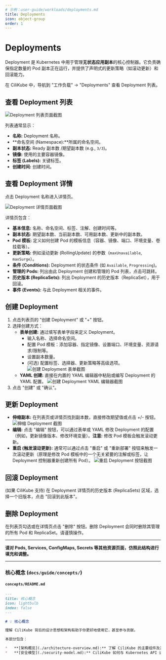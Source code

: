 ```yaml
---
# 示例：user-guide/workloads/deployments.md
title: Deployments
icon: object-group
order: 1
---
```


# <Icon icon="object-group" /> Deployments

Deployment 是 Kubernetes 中用于管理**无状态应用副本**的核心控制器。它负责确保指定数量的 Pod 副本正在运行，并提供了声明式的更新策略（如滚动更新）和回滚能力。

在 CiliKube 中，导航到 "工作负载" -> "Deployments" 查看 Deployment 列表。

## 查看 Deployment 列表

![Deployment 列表页面截图](placeholder.png)

列表通常显示：

*   **名称:** Deployment 名称。
*   **命名空间 (Namespace):**所属的命名空间。
*   **副本状态:** Ready 副本数 /期望副本数 (e.g., `3/3`)。
*   **镜像:** 使用的主要容器镜像。
*   **标签 (Labels):** 关键标签。
*   **创建时间:** 创建时间。

## 查看 Deployment 详情

点击 Deployment 名称进入详情页。

![Deployment 详情页面截图](placeholder.png)

详情页包含：

*   **基本信息:** 名称、命名空间、标签、注解、创建时间等。
*   **副本状态:** 期望副本数、当前副本数、可用副本数、更新中的副本数。
*   **Pod 模板:** 定义如何创建 Pod 的模板信息（容器、镜像、端口、环境变量、卷挂载等）。
*   **更新策略:** 例如滚动更新 (RollingUpdate) 的参数（`maxUnavailable`, `maxSurge`）。
*   **条件 (Conditions):** Deployment 的状态条件 (如 `Available`, `Progressing`)。
*   **管理的 Pods:** 列出由此 Deployment 创建和管理的 Pod 列表，点击可跳转。
*   **历史版本 (ReplicaSets):** 列出 Deployment 的历史版本（ReplicaSet），用于回滚。
*   **事件 (Events):** 与此 Deployment 相关的事件。

## 创建 Deployment

1.  点击列表页的 "创建 Deployment" 或 "+" 按钮。
2.  选择创建方式：
    *   **表单创建:** 通过填写表单字段来定义 Deployment。
        *   输入名称、选择命名空间。
        *   配置 Pod 模板：添加容器、指定镜像、设置端口、环境变量、资源请求/限制等。
        *   设置副本数量。
        *   (可选) 配置标签、选择器、更新策略等高级选项。
        ![创建 Deployment 表单截图](placeholder.png)
    *   **YAML 创建:** 直接在内置的 YAML 编辑器中粘贴或编写 Deployment 的 YAML 配置。
        ![创建 Deployment YAML 编辑器截图](placeholder.png)
3.  点击 "创建" 或 "确认"。

## 更新 Deployment

*   **伸缩副本:** 在列表页或详情页找到副本数，直接修改期望值或点击 +/- 按钮。
    ![伸缩 Deployment 截图](placeholder.png)
*   **编辑:** 点击 "编辑" 按钮，可以通过表单或 YAML 修改 Deployment 的配置（例如，更新镜像版本、修改环境变量）。**注意:** 修改 Pod 模板会触发滚动更新。
*   **重启 (触发滚动更新):** 通常可以通过点击 "重启" 或 "重新部署" 按钮来触发一次滚动更新（原理是修改 Pod 模板中的一个无关紧要的注解或标签，让 Deployment 控制器重新创建所有 Pod）。
    ![重启 Deployment 按钮截图](placeholder.png)

## 回滚 Deployment

(如果 CiliKube 支持) 在 Deployment 详情页的历史版本 (ReplicaSets) 区域，选择一个旧版本，点击 "回滚到此版本"。

## 删除 Deployment

在列表页勾选或在详情页点击 "删除" 按钮。删除 Deployment 会同时删除其管理的所有 Pod 和 ReplicaSet。请谨慎操作。

---

**请对 Pods, Services, ConfigMaps, Secrets 等其他资源页面，仿照此结构进行填充和调整。**

---

### 核心概念 (`docs/guide/concepts/`)

#### `concepts/README.md`

```markdown
---
title: 核心概念
icon: lightbulb
index: false
---

# 💡 核心概念

理解 CiliKube 背后的设计思想和架构有助于你更好地使用它，甚至参与贡献。

本部分包含：

*   **[架构概览](./architecture-overview.md):** 了解 CiliKube 的主要组件及其交互方式。
*   **[安全模型](./security-model.md):** CiliKube 如何与 Kubernetes API 进行认证和授权。
